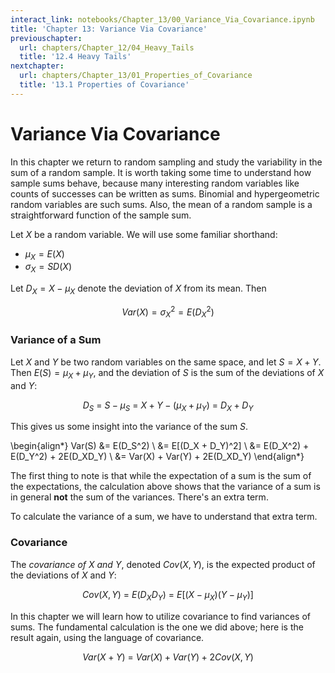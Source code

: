 ```yaml
---
interact_link: notebooks/Chapter_13/00_Variance_Via_Covariance.ipynb
title: 'Chapter 13: Variance Via Covariance'
previouschapter:
  url: chapters/Chapter_12/04_Heavy_Tails
  title: '12.4 Heavy Tails'
nextchapter:
  url: chapters/Chapter_13/01_Properties_of_Covariance
  title: '13.1 Properties of Covariance'
---
```


# Variance Via Covariance #

In this chapter we return to random sampling and study the variability in the sum of a random sample. It is worth taking some time to understand how sample sums behave, because many interesting random variables like counts of successes can be written as sums. Binomial and hypergeometric random variables are such sums. Also, the mean of a random sample is a straightforward function of the sample sum. 

Let $X$ be a random variable. We will use some familiar shorthand:

- $\mu_X = E(X)$
- $\sigma_X = SD(X)$

Let $D_X = X - \mu_X$ denote the deviation of $X$ from its mean. Then

$$
Var(X) = \sigma_X^2 = E(D_X^2)
$$

### Variance of a Sum ###
Let $X$ and $Y$ be two random variables on the same space, and let $S = X+Y$. Then $E(S) = \mu_X + \mu_Y$, and the deviation of $S$ is the sum of the deviations of $X$ and $Y$:

$$
D_S ~ = ~ S - \mu_S ~ = ~ X + Y - (\mu_X + \mu_Y) ~ = ~ D_X + D_Y
$$

This gives us some insight into the variance of the sum $S$.

\begin{align*}
Var(S) &= E(D_S^2) \\
&= E[(D_X + D_Y)^2] \\
&= E(D_X^2) + E(D_Y^2) + 2E(D_XD_Y) \\
&= Var(X) + Var(Y) + 2E(D_XD_Y)
\end{align*}

The first thing to note is that while the expectation of a sum is the sum of the expectations, the calculation above shows that the variance of a sum is in general **not** the sum of the variances. There's an extra term. 

To calculate the variance of a sum, we have to understand that extra term. 

### Covariance ###
The *covariance of $X$ and $Y$*, denoted $Cov(X, Y)$, is the expected product of the deviations of $X$ and $Y$:

$$
Cov(X, Y) ~ = ~ E(D_XD_Y) ~=~ E[(X - \mu_X)(Y - \mu_Y)]
$$

In this chapter we will learn how to utilize covariance to find variances of sums. The fundamental calculation is the one we did above; here is the result again, using the language of covariance.

$$
Var(X+Y) ~ = ~ Var(X) + Var(Y) + 2Cov(X, Y)
$$
